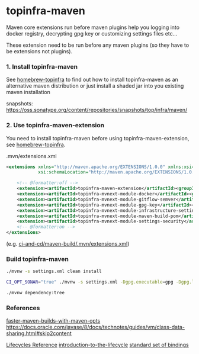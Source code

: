 # topinfra-maven

Maven core extensions run before maven plugins help you logging into docker registry, decrypting gpg key 
or customizing settings files etc...

These extension need to be run before any maven plugins (so they have to be extensions not plugins).


### 1. Install topinfra-maven

See [homebrew-topinfra](https://github.com/ci-and-cd/homebrew-topinfra) to find out 
how to install topinfra-maven as an alternative maven distribution or just install a shaded jar into you existing maven installation

snapshots: https://oss.sonatype.org/content/repositories/snapshots/top/infra/maven/


### 2. Use topinfra-maven-extension

You need to install topinfra-maven before using topinfra-maven-extension, 
see [homebrew-topinfra](https://github.com/ci-and-cd/homebrew-topinfra).

.mvn/extensions.xml
```xml
<extensions xmlns="http://maven.apache.org/EXTENSIONS/1.0.0" xmlns:xsi="http://www.w3.org/2001/XMLSchema-instance"
            xsi:schemaLocation="http://maven.apache.org/EXTENSIONS/1.0.0 http://maven.apache.org/xsd/core-extensions-1.0.0.xsd">

    <!-- @formatter:off -->
    <extension><artifactId>topinfra-maven-extension</artifactId><groupId>top.infra.maven</groupId><version>1.1.1</version></extension>
    <extension><artifactId>topinfra-mvnext-module-docker</artifactId><groupId>top.infra.maven</groupId><version>1.1.1</version></extension>
    <extension><artifactId>topinfra-mvnext-module-gitflow-semver</artifactId><groupId>top.infra.maven</groupId><version>1.1.1</version></extension>
    <extension><artifactId>topinfra-mvnext-module-gpg-key</artifactId><groupId>top.infra.maven</groupId><version>1.1.1</version></extension>
    <extension><artifactId>topinfra-mvnext-module-infrastructure-settings</artifactId><groupId>top.infra.maven</groupId><version>1.1.1</version></extension>
    <extension><artifactId>topinfra-mvnext-module-maven-build-pom</artifactId><groupId>top.infra.maven</groupId><version>1.1.1</version></extension>
    <extension><artifactId>topinfra-mvnext-module-settings-security</artifactId><groupId>top.infra.maven</groupId><version>1.1.1</version></extension>
    <!-- @formatter:on -->
</extensions>
```

(e.g. [ci-and-cd/maven-build/.mvn/extensions.xml](https://github.com/ci-and-cd/maven-build/blob/develop/.mvn/extensions.xml))


### Build topinfra-maven

```bash
./mvnw -s settings.xml clean install

CI_OPT_SONAR="true" ./mvnw -s settings.xml -Dgpg.executable=gpg -Dgpg.loopback=true -Dsonar.organization=home1-oss-github clean deploy

./mvnw dependency:tree
```


### References

[faster-maven-builds-with-maven-opts](https://medium.com/@john_freeman/faster-maven-builds-with-maven-opts-822cdc82fa85)
https://docs.oracle.com/javase/8/docs/technotes/guides/vm/class-data-sharing.html#skip2content

[Lifecycles Reference](https://maven.apache.org/ref/3.6.1/maven-core/lifecycles.html)
[introduction-to-the-lifecycle](https://maven.apache.org/guides/introduction/introduction-to-the-lifecycle.html)
[standard set of bindings](https://maven.apache.org/ref/3.6.1/maven-core/default-bindings.html)
